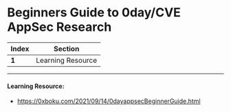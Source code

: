 # Beginners Guide to 0day/CVE AppSec Research

Index | Section
--- | ---
**1** | Learning Resource

___


#### Learning Resource: 

* https://0xboku.com/2021/09/14/0dayappsecBeginnerGuide.html
